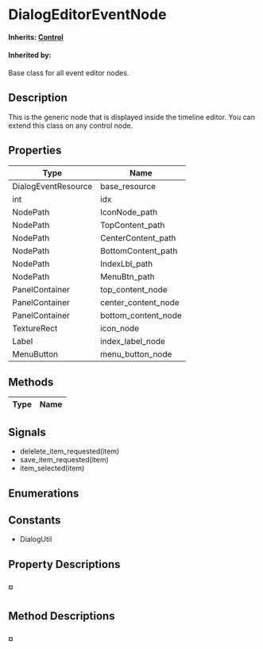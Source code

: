 # DialogEditorEventNode
#### **Inherits:** [Control][class_control]
#### **Inherited by:** [<who>]()

Base class for all event editor nodes.

## Description
This is the generic node that is displayed inside the timeline editor. You can extend this class on any control node.

## Properties
Type|Name
---|---
DialogEventResource|base_resource
int|idx
NodePath|IconNode_path
NodePath|TopContent_path
NodePath|CenterContent_path
NodePath|BottomContent_path
NodePath|IndexLbl_path
NodePath|MenuBtn_path
PanelContainer|top_content_node
PanelContainer|center_content_node
PanelContainer|bottom_content_node
TextureRect|icon_node
Label|index_label_node
MenuButton|menu_button_node

## Methods
Type|Name
---|---
## Signals
- delelete_item_requested(item)
- save_item_requested(item)
- item_selected(item)
## Enumerations

## Constants
- DialogUtil

## Property Descriptions
### ◽ 

## Method Descriptions
### ◽ 

[class_control]:#